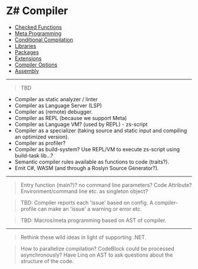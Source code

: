 # Z# Compiler

- [Checked Functions](checked.md)
- [Meta Programming](meta.md)
- [Conditional Compilation](conditional.md)
- [Libraries](libraries.md)
- [Packages](packages.md)
- [Extensions](extensions.md)
- [Compiler Options](options.md)
- [Assembly](assembly.md)

---

>TBD

- Compiler as static analyzer / linter
- Compiler as Language Server (LSP)
- Compiler as (remote) debugger.
- Compiler as REPL (because we support Meta)
- Compiler as Language VM? (used by REPL) - zs-script
- Compiler as a specializer (taking source and static input and compiling an optimized version).
- Compiler as profiler?
- Compiler as build-system? Use REPL/VM to execute zs-script using build-task lib...?
- Semantic compiler rules available as functions to code (traits?).
- Emit C#, WASM (and through a Roslyn Source Generator?).

---

> Entry function (main?)? no command line parameters? Code Attribute? Environment/command line etc. as singleton object?

> TBD: Compiler reports each 'issue' based on config. A compiler-profile can make an 'issue' a warning or error etc.

> TBD: Macros/meta programming based on AST of compiler.

---

> Rethink these wild ideas in light of supporting .NET.

> How to parallelize compilation?
> CodeBlock could be processed asynchronously?
> Have Linq on AST to ask questions about the structure of the code.
